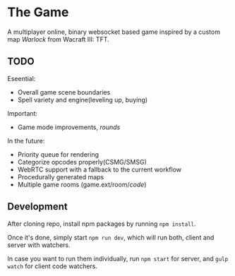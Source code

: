 The Game
=======
A multiplayer online, binary websocket based game inspired by a custom map _Warlock_ from Wacraft III: TFT.

## TODO

Eseential:
 * Overall game scene boundaries
 * Spell variety and engine(leveling up, buying)

Important:
 * Game mode improvements, *rounds*

In the future:
 * Priority queue for rendering
 * Categorize opcodes properly(CSMG/SMSG)
 * WebRTC support with a fallback to the current workflow
 * Procedurally generated maps
 * Multiple game rooms (game.ext/room/_code_)

## Development

After cloning repo, install npm packages by running `npm install`.

Once it's done, simply start `npm run dev`, which will run both, client and server with watchers.

In case you want to run them individually, run `npm start` for server, and `gulp watch` for client code watchers.